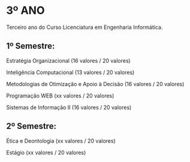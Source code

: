 # 3º ANO

Terceiro ano do Curso Licenciatura em Engenharia Informática.

## 1º Semestre:

Estratégia Organizacional (16 valores / 20 valores)

Inteligência Computacional (13 valores / 20 valores)

Metodologias de Otimização e Apoio à Decisão (16 valores / 20 valores)

Programação WEB (xx valores / 20 valores)

Sistemas de Informação II (16 valores / 20 valores)


## 2º Semestre:
	 	 	 	 
Ética e Deontologia (xx valores / 20 valores)

Estágio (xx valores / 20 valores)

